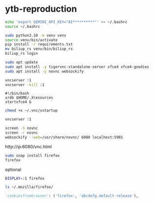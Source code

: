 # ytb-reproduction

```bash
echo 'export GEMINI_API_KEY="AI**********"' >> ~/.bashrc
source ~/.bashrc
```



```bash
sudo python3.10 -m venv venv
source venv/bin/activate
pip install -r requirements.txt
mv biliup_rs venv/bin/biliup_rs
biliup_rs login
```

```bash
sudo apt update
sudo apt install -y tigervnc-standalone-server xfce4 xfce4-goodies
sudo apt install -y novnc websockify
```

```bash
vncserver :1
vncserver -kill :1
```

```~/.vnc/xstartup
#!/bin/bash
xrdb $HOME/.Xresources
startxfce4 &
```

```bash
chmod +x ~/.vnc/xstartup
```

```bash
vncserver :1
```

```bash
screen -S novnc
screen -r novnc
websockify --web=/usr/share/novnc/ 6080 localhost:5901
```

http://ip:6080/vnc.html

```bash
sudo snap install firefox
firefox
```

optional

```bash
DISPLAY=:1 firefox
```

```bash
ls ~/.mozilla/firefox/
```

```python
'cookiesfrombrowser': ('firefox', 'abcdefg.default-release'),
```
